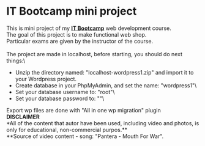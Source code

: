 # IT Bootcamp mini project

This is mini project of my [**IT Bootcamp**](https://itbootcamp.rs/) web development course.\
The goal of this project is to make functional web shop.\
Particular exams are given by the instructor of the course.\
\
The project are made in localhost, before starting, you should do next things:\
- Unzip the directory named: "localhost-wordpress1.zip" and import it to your Wordpress project.
- Create database in your PhpMyAdmin, and set the name: "wordpress1"\
- Set your database username to: "root"\
- Set your database password to: ""\


Export wp files are done with "All in one wp migration" plugin\
**DISCLAIMER**\
*All of the content that autor have been used, including video and photos, is only for educational, non-commercial purpos.**\
**Source of video content - song: "Pantera - Mouth For War".
